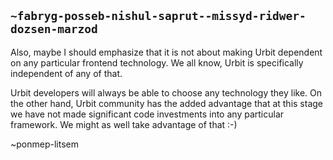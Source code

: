 ## `~fabryg-posseb-nishul-saprut--missyd-ridwer-dozsen-marzod`
Also, maybe I should emphasize that it is not about making Urbit dependent on any particular frontend technology. 
We all know, Urbit is specifically independent of any of that.

Urbit developers will always be able to choose any technology they like. On the other hand, Urbit community has the added advantage that at this stage we have not made significant code investments into any particular framework. We might as well take advantage of that :-)

~ponmep-litsem